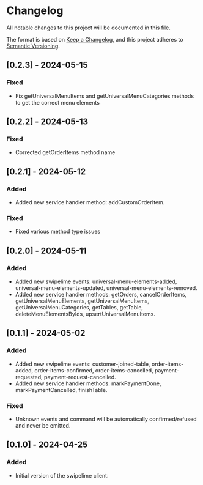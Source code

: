 # Changelog
All notable changes to this project will be documented in this file.

The format is based on [Keep a Changelog](https://keepachangelog.com/en/1.0.0/),
and this project adheres to [Semantic Versioning](https://semver.org/spec/v2.0.0.html).

## [0.2.3] - 2024-05-15
### Fixed
* Fix getUniversalMenuItems and getUniversalMenuCategories methods to get the correct menu elements

## [0.2.2] - 2024-05-13
### Fixed
* Corrected getOrderItems method name

## [0.2.1] - 2024-05-12
### Added
* Added new service handler method: addCustomOrderItem.
### Fixed
* Fixed various method type issues

## [0.2.0] - 2024-05-11
### Added
* Added new swipelime events: universal-menu-elements-added, universal-menu-elements-updated, universal-menu-elements-removed.
* Added new service handler methods: getOrders, cancelOrderItems, getUniversalMenuElements, getUniversalMenuItems, getUniversalMenuCategories, getTables, getTable, deleteMenuElementsByIds, upsertUniversalMenuItems.

## [0.1.1] - 2024-05-02
### Added
* Added new swipelime events: customer-joined-table, order-items-added, order-items-confirmed, order-items-cancelled, payment-requested, payment-request-cancelled.
* Added new service handler methods: markPaymentDone, markPaymentCancelled, finishTable.
### Fixed
* Unknown events and command will be automatically confirmed/refused and never be emitted.

## [0.1.0] - 2024-04-25
### Added
* Initial version of the swipelime client.
